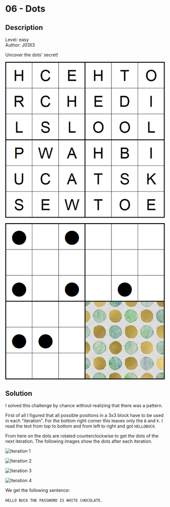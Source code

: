 # 06 - Dots

## Description

Level: easy<br/>
Author: J03ll3

Uncover the dots' secret!

![Dots 1](dots1.png)

![Dots 2](dots2.png)

## Solution

I solved this challenge by chance without realizing that there was a pattern.

First of all I figured that all possible positions in a 3x3 block have to be used in each "iteration".
For the bottom right corner this leaves only the `B` and `K`. I read the text from top to bottom and from left to right and
got `HELLOBUCK`.

From here on the dots are rotated counterclockwise to get the dots of the next iteration.
The following images show the dots after each iteration.

![Iteration 1](iterations/first_iteration.png)

![Iteration 2](iterations/second_iteration.png)

![Iteration 3](iterations/third_iteration.png)

![Iteration 4](iterations/fourth_iteration.png)

We get the following sentence:

`HELLO BUCK THE PASSWORD IS WHITE CHOCOLATE.`
